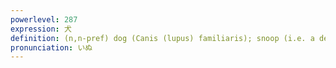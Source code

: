 ```yaml
---
powerlevel: 287
expression: 犬
definition: (n,n-pref) dog (Canis (lupus) familiaris); snoop (i.e. a detective, a spy, etc.); counterfeit; inferior; useless; wasteful; (P)
pronunciation: いぬ
---
```

